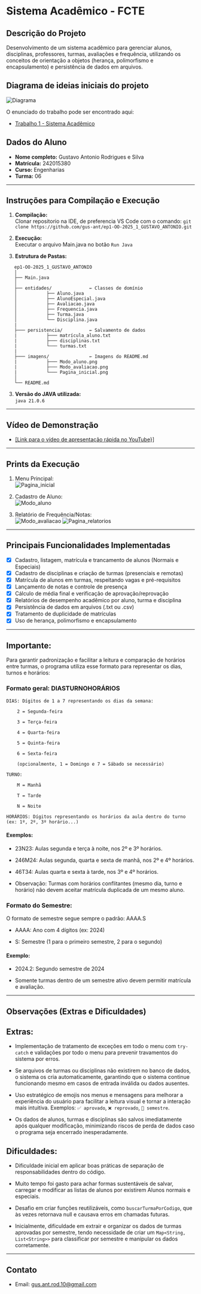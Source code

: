 # Sistema Acadêmico - FCTE

## Descrição do Projeto

Desenvolvimento de um sistema acadêmico para gerenciar alunos, disciplinas, professores, turmas, avaliações e frequência, utilizando os conceitos de orientação a objetos (herança, polimorfismo e encapsulamento) e persistência de dados em arquivos.

## Diagrama de ideias iniciais do projeto

![Diagrama](imagens/graphviz(2).png)

O enunciado do trabalho pode ser encontrado aqui:
- [Trabalho 1 - Sistema Acadêmico](https://github.com/lboaventura25/OO-T06_2025.1_UnB_FCTE/blob/main/trabalhos/ep1/README.md)

## Dados do Aluno

- **Nome completo:** Gustavo Antonio Rodrigues e Silva
- **Matrícula:** 242015380
- **Curso:** Engenharias
- **Turma:** 06

---

## Instruções para Compilação e Execução

1. **Compilação:**  
   Clonar repositorio na IDE, de preferencia VS Code com o comando: 
   `git clone https://github.com/gus-ant/ep1-OO-2025_1_GUSTAVO_ANTONIO.git`

2. **Execução:**  
   Executar o arquivo Main.java no botão `Run Java`

3. **Estrutura de Pastas:**  
```
   ep1-OO-2025_1_GUSTAVO_ANTONIO
   │
   ├── Main.java
   │   
   ├── entidades/              ← Classes de domínio
   │           ├── Aluno.java
   │           ├── AlunoEspecial.java
   │           ├── Avaliacao.java
   │           ├── Frequencia.java
   │           ├── Turma.java
   │           └── Disciplina.java
   | 
   ├─── persistencia/          ← Salvamento de dados
   |           ├─── matrícula_aluno.txt
   |           ├─── disciplinas.txt
   |           └─── turmas.txt     
   | 
   ├─── imagens/               ← Imagens do README.md
   |           ├─── Modo_aluno.png
   |           ├─── Modo_avaliacao.png
   |           └─── Pagina_inicial.png                       
   │
   └── README.md

```

3. **Versão do JAVA utilizada:**  
   `java 21.0.6`

---

## Vídeo de Demonstração

- [\[Link para o vídeo de apresentação rápida no YouTube}\]](https://www.youtube.com/watch?v=pljg22xsYks)

---

## Prints da Execução

1. Menu Principal:  
   ![Pagina_inicial](imagens/Pagina_inicial.png)

2. Cadastro de Aluno:  
   ![Modo_aluno](imagens/Modo_aluno.png)

3. Relatório de Frequência/Notas:  
   ![Modo_avaliacao](imagens/Modo_avaliacao.png)
   ![Pagina_relatorios](imagens/Pagina_relatorios.png)
   

---

## Principais Funcionalidades Implementadas

- [x] Cadastro, listagem, matrícula e trancamento de alunos (Normais e Especiais)
- [x] Cadastro de disciplinas e criação de turmas (presenciais e remotas)
- [x] Matrícula de alunos em turmas, respeitando vagas e pré-requisitos
- [x] Lançamento de notas e controle de presença
- [x] Cálculo de média final e verificação de aprovação/reprovação
- [x] Relatórios de desempenho acadêmico por aluno, turma e disciplina
- [x] Persistência de dados em arquivos (.txt ou .csv)
- [x] Tratamento de duplicidade de matrículas
- [x] Uso de herança, polimorfismo e encapsulamento

---

## **Importante**: 

Para garantir padronização e facilitar a leitura e comparação de horários entre turmas, o programa utiliza esse formato para representar os dias, turnos e horários:

### Formato geral: DIASTURNOHORÁRIOS

    DIAS: Dígitos de 1 a 7 representando os dias da semana:

        2 = Segunda-feira

        3 = Terça-feira

        4 = Quarta-feira

        5 = Quinta-feira

        6 = Sexta-feira

        (opcionalmente, 1 = Domingo e 7 = Sábado se necessário)

    TURNO:

        M = Manhã

        T = Tarde

        N = Noite

    HORÁRIOS: Dígitos representando os horários da aula dentro do turno (ex: 1º, 2º, 3º horário...)

#### Exemplos:

   - 23N23: Aulas segunda e terça à noite, nos 2º e 3º horários.

   - 246M24: Aulas segunda, quarta e sexta de manhã, nos 2º e 4º horários.

   - 46T34: Aulas quarta e sexta à tarde, nos 3º e 4º horários.

   - Observação: Turmas com horários conflitantes (mesmo dia, turno e horário) não devem aceitar matrícula duplicada de um mesmo aluno.

### Formato do Semestre:

O formato de semestre segue sempre o padrão:
AAAA.S

   - AAAA: Ano com 4 dígitos (ex: 2024)

   - S: Semestre (1 para o primeiro semestre, 2 para o segundo)

#### Exemplo:

   - 2024.2: Segundo semestre de 2024

   - Somente turmas dentro de um semestre ativo devem permitir matrícula e avaliação.

---

## Observações (Extras e Dificuldades)

## Extras:

- Implementação de tratamento de exceções em todo o menu com `try-catch` e validações por todo o menu para prevenir travamentos do sistema por erros.

- Se arquivos de turmas ou disciplinas não existirem no banco de dados, o sistema os cria automaticamente, garantindo que o sistema continue funcionando mesmo em casos de entrada inválida ou dados ausentes.

- Uso estratégico de emojis nos menus e mensagens para melhorar a experiência do usuário para facilitar a leitura visual e tornar a interação mais intuitiva. Exemplos: `✅ aprovado`, `❌ reprovado`, `📆 semestre`.

- Os dados de alunos, turmas e disciplinas são salvos imediatamente após qualquer modificação, minimizando riscos de perda de dados caso o programa seja encerrado inesperadamente.


## Dificuldades:

- Dificuldade inicial em aplicar boas práticas de separação de responsabilidades dentro do código.

- Muito tempo foi gasto para achar formas sustentáveis de salvar, carregar e modificar as listas de alunos por existirem Alunos normais e especiais.

- Desafio em criar funções reutilizáveis, como `buscarTurmaPorCodigo`, que às vezes retornava null e causava erros em chamadas futuras.

- Inicialmente, dificuldade em extrair e organizar os dados de turmas aprovadas por semestre, tendo necessidade de criar um `Map<String, List<String>>` para classificar por semestre e manipular os dados corretamente.

---

## Contato

- Email: gus.ant.rod.10@gmail.com